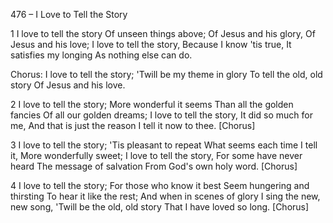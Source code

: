 476 – I Love to Tell the Story


1
I love to tell the story
Of unseen things above;
Of Jesus and his glory,
Of Jesus and his love;
I love to tell the story,
Because I know 'tis true,
It satisfies my longing
As nothing else can do.

Chorus:
I love to tell the story;
'Twill be my theme in glory
To tell the old, old story
Of Jesus and his love.

2
I love to tell the story;
More wonderful it seems
Than all the golden fancies
Of all our golden dreams;
I love to tell the story,
It did so much for me,
And that is just the reason
I tell it now to thee.  [Chorus]

3
I love to tell the story;
'Tis pleasant to repeat
What seems each time I tell it,
More wonderfully sweet;
I love to tell the story,
For some have never heard
The message of salvation
From God's own holy word.  [Chorus]

4
I love to tell the story;
For those who know it best
Seem hungering and thirsting
To hear it like the rest;
And when in scenes of glory
I sing the new, new song,
'Twill be the old, old story
That I have loved so long.  [Chorus]
